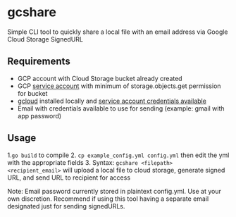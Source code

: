 # gcshare
Simple CLI tool to quickly share a local file with an email address via Google Cloud Storage SignedURL

## Requirements
- GCP account with Cloud Storage bucket already created
- GCP [service account](https://cloud.google.com/iam/docs/service-account-overview) with minimum of storage.objects.get permission for bucket
- [gcloud](https://cloud.google.com/sdk/docs/install) installed locally and [service account credentials available](https://cloud.google.com/sdk/gcloud/reference/auth/activate-service-account)
- Email with credentials available to use for sending (example: gmail with app password)

## Usage
1.`go build` to compile
2. `cp example_config.yml config.yml` then edit the yml with the appropriate fields
3. Syntax: `gcshare <filepath> <recipient_email>` will upload a local file to cloud storage, generate signed URL, and send URL to recipient for access

Note: Email password currently stored in plaintext config.yml. Use at your own discretion. Recommend if using this tool having a separate email designated just for sending signedURLs. 
